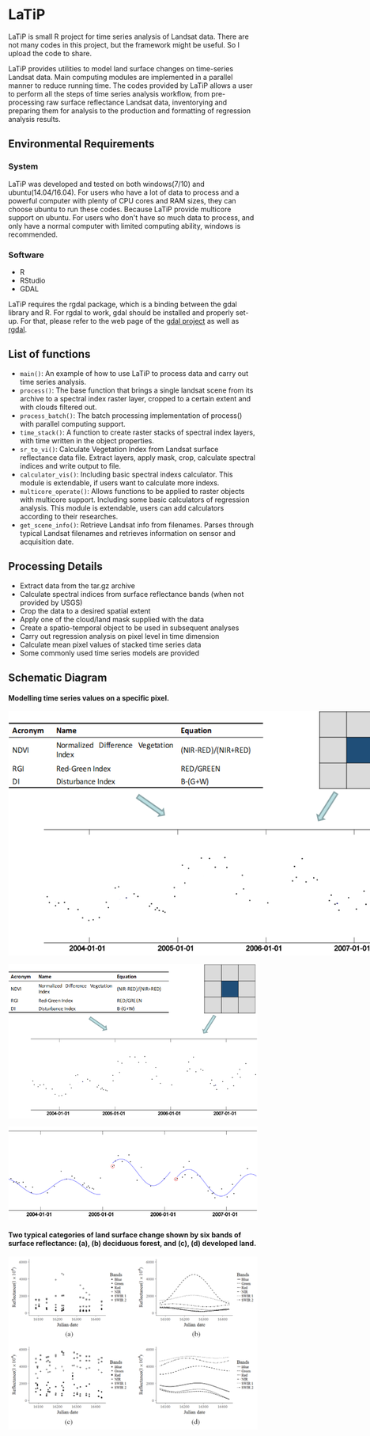 # LaTiP #
LaTiP is small R project for time series analysis of Landsat data. There are not many codes in this project, but the framework might be useful. So I upload the code to share.

LaTiP provides utilities to model land surface changes on time-series Landsat data. Main computing modules are implemented in a parallel manner to reduce running time. The codes provided by LaTiP allows a user to perform all the steps of time series analysis workflow, from pre-processing raw surface reflectance Landsat data, inventorying and preparing them for analysis to the production and formatting of regression analysis results. 
## Environmental Requirements ##
### System ###
LaTiP was developed and tested on both windows(7/10) and ubuntu(14.04/16.04).
For users who have a lot of data to process and a powerful computer with plenty of CPU cores and RAM sizes, they can choose ubuntu to run these codes. Because LaTiP provide multicore support on ubuntu.
For users who don't have so much data to process, and only have a normal computer with limited computing ability, windows is recommended.
### Software ###
- R
- RStudio
- GDAL

LaTiP requires the rgdal package, which is a binding between the gdal library and R. For rgdal to work, gdal should be installed and properly set-up. For that, please refer to the web page of the [gdal project](http://www.gdal.org/) as well as [rgdal](https://cran.r-project.org/web/packages/rgdal/index.html).

## List of functions  ##
- `main()`: An example of how to use LaTiP to process data and carry out time series analysis.
- `process()`: The base function that brings a single landsat scene from its archive to a spectral index raster layer, cropped to a certain extent and with clouds filtered out.
- `process_batch()`: The batch processing implementation of process() with parallel computing support.
- `time_stack()`: A function to create raster stacks of spectral index layers, with time written in the object properties.
- `sr_to_vi()`: Calculate Vegetation Index from Landsat surface reflectance data file. Extract layers, apply mask, crop, calculate spectral indices and write output to file.
- `calculator_vis()`: Including basic spectral indexs calculator. This module is extendable, if users want to calculate more indexs.
- `multicore_operate()`: Allows functions to be applied to raster objects with multicore support. Including some basic calculators of regression analysis. This module is extendable, users can add calculators according to their researches.
- `get_scene_info()`: Retrieve Landsat info from filenames. Parses through typical Landsat filenames and retrieves information on sensor and acquisition date.

## Processing Details ##
- Extract data from the tar.gz archive
- Calculate spectral indices from surface reflectance bands (when not provided by USGS)
- Crop the data to a desired spatial extent
- Apply one of the cloud/land mask supplied with the data
- Create a spatio-temporal object to be used in subsequent analyses
- Carry out regression analysis on pixel level in time dimension
- Calculate mean pixel values of stacked time series data
- Some commonly used time series models are provided

## Schematic Diagram ##
#### Modelling time series values on a specific pixel. ####
<img alt="" src="https://github.com/jingge326/MaterialFolder/blob/master/plot_points.png" style=" max-height:800px; min-height:140; max-width:800px; min-width:250">


![](https://github.com/jingge326/MaterialFolder/blob/master/plot_points.png)

![](https://github.com/jingge326/MaterialFolder/blob/master/plot_curves.png)


#### Two typical categories of land surface change shown by six bands of surface reflectance: (a), (b) deciduous forest, and (c), (d) developed land. ####
![](https://github.com/jingge326/MaterialFolder/blob/master/samples.png)
